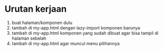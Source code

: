 # Urutan kerjaan

1. buat halaman/komponen dulu
2. tambah di <link> my-app.html dengan lazy-import komponen barunya
3. tambah di <iron-pages> my-app.html komponen yang sudah dibuat agar bisa tampil di halaman sebelah
4. tambah di <iron-selector> my-app.html agar muncul menu pilihannya
